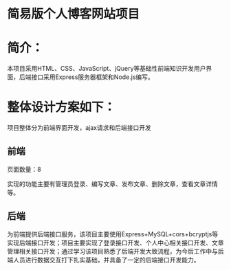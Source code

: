 # 简易版个人博客网站项目

# 简介：

本项目采用HTML、CSS、JavaScript、jQuery等基础性前端知识开发用户界面，后端接口采用Express服务器框架和Node.js编写。

# 整体设计方案如下：

项目整体分为前端界面开发，ajax请求和后端接口开发

## 前端

页面数量：8

实现的功能主要有管理员登录、编写文章、发布文章、删除文章，查看文章详情等。



## 后端

为前端提供后端接口服务，该项目主要使用Express+MySQL+cors+bcryptjs等实现后端接口开发；项目主要实现了登录接口开发、个人中心相关接口开发、文章管理相关接口开发；通过学习该项目熟悉了后端开发大致流程，为今后工作中与后端人员进行数据交互打下扎实基础，并具备了一定的后端接口开发能力。